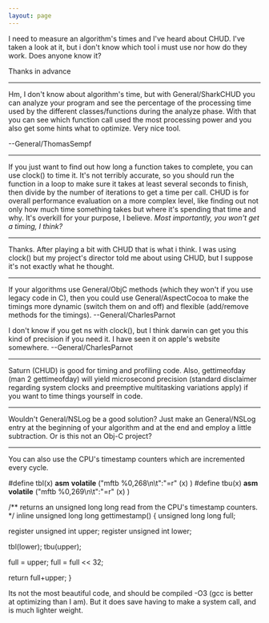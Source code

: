 ```yaml
---
layout: page
---
```




I need to measure an algorithm's times and I've heard about CHUD. I've taken a look at it, but i don't know which tool i must use nor how do they work. Does anyone know it?

Thanks in advance

----

Hm, I don't know about algorithm's time, but with General/SharkCHUD you can analyze your program and see the percentage of the processing time used by the different classes/functions during the analyze phase. With that you can see which function call used the most processing power and you also get some hints what to optimize. Very nice tool.

--General/ThomasSempf

----

If you just want to find out how long a function takes to complete, you can use     clock() to time it. It's not terribly accurate, so you should run the function in a loop to make sure it takes at least several seconds to finish, then divide by the number of iterations to get a time per call. CHUD is for overall performance evaluation on a more complex level, like finding out not only how much time something takes but where it's spending that time and why. It's overkill for your purpose, I believe. *Most importantly, you won't get a timing, I think?*


----

Thanks. After playing a bit with CHUD that is what i think. I was using     clock() but my project's director told me about using CHUD, but I suppose it's not exactly what he thought.

----

If your algorithms use General/ObjC methods (which they won't if you use legacy code in C), then you could use General/AspectCocoa to make the timings more dynamic (switch them on and off) and flexible (add/remove methods for the timings). --General/CharlesParnot

I don't know if you get ns with     clock(), but I think darwin can get you this kind of precision if you need it. I have seen it on apple's website somewhere. --General/CharlesParnot

----

Saturn (CHUD) is good for timing and profiling code. Also,     gettimeofday (man 2 gettimeofday) will yield microsecond precision (standard disclaimer regarding system clocks and preemptive multitasking variations apply) if you want to time things yourself in code.

----

Wouldn't General/NSLog be a good solution? Just make an General/NSLog entry at the beginning of your algorithm and at the end and employ a little subtraction. Or is this not an Obj-C project?

----

You can also use the CPU's timestamp counters which are incremented every cycle.

    
#define tbl(x) __asm__ __volatile__ ("mftb %0,268\n\t":"=r" (x) )
#define tbu(x) __asm__ __volatile__ ("mftb %0,269\n\t":"=r" (x) )

/** returns an unsigned long long read from the CPU's timestamp counters. */
inline unsigned long long gettimestamp() {
  unsigned long long full;

  register unsigned int upper;
  register unsigned int lower;

  tbl(lower);
  tbu(upper);
  
  full = upper;
  full = full << 32;

  return full+upper;
}


Its not the most beautiful code, and should be compiled -O3 (gcc is better at optimizing than I am). But it does save having to make a system call, and is much lighter weight.